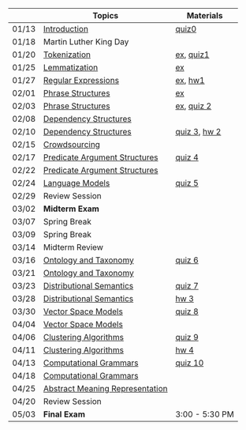 || Topics | Materials |
|:---:|---|---|
|01/13| [Introduction](http://www.mathcs.emory.edu/~choi/courses/cs329/slides/introduction.pdf) | [quiz0](Getting-Started) |
|01/18| Martin Luther King Day |  |
|01/20| [Tokenization](http://www.mathcs.emory.edu/~choi/courses/cs329/slides/tokenization.pdf) | [ex](../tree/master/src/tokenization), [quiz1](Quizzes#quiz-1) |
|01/25| [Lemmatization](http://www.mathcs.emory.edu/~choi/courses/cs329/slides/lemmatization.pdf) | [ex](../tree/master/src/lemmatization) |
|01/27| [Regular Expressions](http://www.mathcs.emory.edu/~choi/courses/cs329/slides/regular_expressions.pdf) | [ex](../tree/master/src/regular_expressions), [hw1](Homework-1) |
|02/01| [Phrase Structures](http://www.mathcs.emory.edu/~choi/courses/cs329/slides/phrase_structures.pdf) | [ex](../tree/master/src/phrase_structures) |
|02/03| [Phrase Structures](http://www.mathcs.emory.edu/~choi/courses/cs329/slides/phrase_structures.pdf) | [ex](../tree/master/src/phrase_structures), [quiz 2](Quizzes#quiz-2) |
|02/08| [Dependency Structures](http://www.mathcs.emory.edu/~choi/courses/cs329/slides/dependency_structures.pdf) |  |
|02/10| [Dependency Structures](http://www.mathcs.emory.edu/~choi/courses/cs329/slides/dependency_structures.pdf) | [quiz 3](Quizzes#quiz-3), [hw 2](Homework-2) |
|02/15| [Crowdsourcing]() |  |
|02/17| [Predicate Argument Structures]() | [quiz 4](Quizzes#quiz-4) |
|02/22| [Predicate Argument Structures]() |  |
|02/24| [Language Models]() | [quiz 5](Quizzes#quiz-5) |
|02/29| Review Session |  |
|03/02| **Midterm Exam** |  |
|03/07| Spring Break |  |
|03/09| Spring Break |  |
|03/14| Midterm Review |  |
|03/16| [Ontology and Taxonomy]() | [quiz 6](Quizzes#quiz-6) |
|03/21| [Ontology and Taxonomy]() |  |
|03/23| [Distributional Semantics]() | [quiz 7](Quizzes#quiz-7) |
|03/28| [Distributional Semantics]() | [hw 3](Homework-3) |
|03/30| [Vector Space Models]() | [quiz 8](Quizzes#quiz-8) |
|04/04| [Vector Space Models]() |  |
|04/06| [Clustering Algorithms]() | [quiz 9](Quizzes#quiz-9) |
|04/11| [Clustering Algorithms]() | [hw 4](Homework-4) |
|04/13| [Computational Grammars]() | [quiz 10](Quizzes#quiz-10) |
|04/18| [Computational Grammars]() |  |
|04/25| [Abstract Meaning Representation]() |  |
|04/20| Review Session |  |
|05/03| **Final Exam** | 3:00 - 5:30 PM |